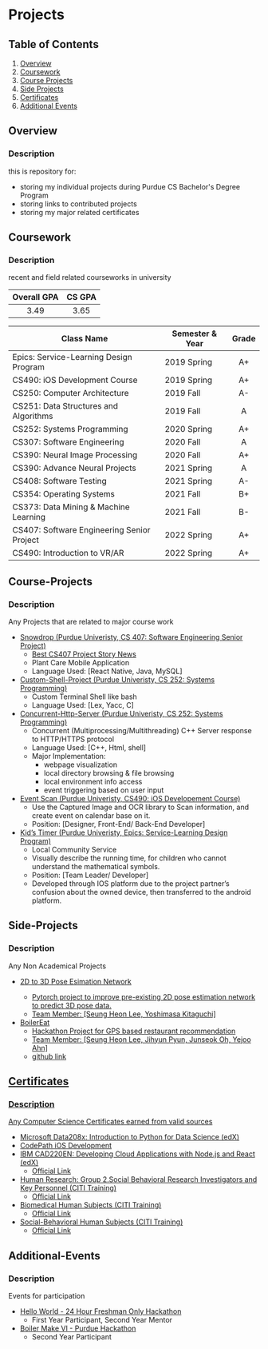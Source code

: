 # Projects

## Table of Contents
1. [Overview](#Overview)
1. [Coursework](#Coursework)
1. [Course Projects](#Course-Projects)
1. [Side Projects](#Side-Projects)
1. [Certificates](#Certificates)
1. [Additional Events](#Additional-Events)



## Overview
### Description
this is repository for:
- storing my individual projects during Purdue CS Bachelor's Degree Program
- storing links to contributed projects
- storing my major related certificates

## Coursework
### Description
recent and field related courseworks in university

| Overall GPA | CS GPA |
|:-----------:|:------:|
| 3.49        | 3.65   |

| Class Name                                  | Semester & Year | Grade |
|---------------------------------------------|-----------------|:-----:|
|	Epics: Service-Learning Design Program      | 2019 Spring     | A+    |
|	CS490: iOS Development Course 				      | 2019 Spring		 | A+    |
|	CS250: Computer Architecture					      | 2019 Fall		   | A-    |
|	CS251: Data Structures and Algorithms	      | 2019 Fall  		 | A     |
|	CS252: Systems Programming					        | 2020 Spring	   | A+    |
|	CS307: Software Engineering					        | 2020 Fall  	   | A     |
|	CS390: Neural Image Processing			        | 2020 Fall  	   | A+    |
|	CS390: Advance Neural Projects			        | 2021 Spring	   | A     |
|	CS408: Software Testing   					        | 2021 Spring	   | A-    |
|	CS354: Operating Systems   					        | 2021 Fall	     | B+    |
|	CS373: Data Mining & Machine Learning       | 2021 Fall	   | B-    |
|	CS407: Software Engineering Senior Project  | 2022 Spring	   | A+    |
|	CS490: Introduction to VR/AR				        | 2022 Spring	   | A+    |

## Course-Projects
### Description
Any Projects that are related to major course work
* <a href=https://github.com/KawaiR/Snowdrop> Snowdrop (Purdue Univeristy, CS 407: Software Engineering Senior Project) </a>
  - <a href=https://www.cs.purdue.edu/stories/senior-capstone-software-engineering-2022.html>Best CS407 Project Story News </a>
  - Plant Care Mobile Application
  - Language Used: [React Native, Java, MySQL]
* <a href=https://github.com/lee3072/Custom-Shell-Project> Custom-Shell-Project (Purdue Univeristy, CS 252: Systems Programming) </a>
  - Custom Terminal Shell like bash
  - Language Used: [Lex, Yacc, C]
* <a href=https://github.com/lee3072/Concurrent-Http-Server> Concurrent-Http-Server (Purdue Univeristy, CS 252: Systems Programming) </a>
  - Concurrent (Multiprocessing/Multithreading) C++ Server response to HTTP/HTTPS protocol
  - Language Used: [C++, Html, shell]
  - Major Implementation:
    - webpage visualization
    - local directory browsing & file browsing
    - local environment info access
    - event triggering based on user input 
* <a href="https://github.com/eventscan/eventscan"> Event Scan (Purdue Univeristy, CS490: iOS Developement Course) </a>
  -	Use the Captured Image and OCR library to Scan information, and create event on calendar base on it.
  -	Position: [Designer, Front-End/ Back-End Developer]
* <a href="https://play.google.com/store/apps/details?id=cds.epics.kidstimerproject"> Kid’s Timer (Purdue Univeristy, Epics: Service-Learning Design Program) </a>
  - Local Community Service
  -	Visually describe the running time, for children who cannot understand the mathematical symbols.
  -	Position: [Team Leader/ Developer]
  -	Developed through IOS platform due to the project partner’s confusion about the owned device, then transferred to the android platform.

## Side-Projects
### Description
Any Non Academical Projects
* <a href=https://github.com/YoshiKitaguchi/3d_pose_estimation_demo> 2D to 3D Pose Esimation Network
  -	Pytorch project to improve pre-existing 2D pose estimation network to predict 3D pose data.
  - Team Member: [Seung Heon Lee, Yoshimasa Kitaguchi]
* <a href=https://devpost.com/software/boilereat> BoilerEat
  -	Hackathon Project for GPS based restaurant recommendation
  - Team Member: [Seung Heon Lee, Jihyun Pyun, Junseok Oh, Yejoo Ahn]
  - <a href=https://github.com/lee3072/boilermake2022> github link
  

## Certificates
### Description
Any Computer Science Certificates earned from valid sources
* <a href=https://github.com/lee3072/Projects/blob/master/Certificate_1/Edx%20Class/Microsoft%20DAT208x%20Certificate%20_%20edX.pdf> Microsoft Data208x: Introduction to Python for Data Science (edX) </a>
* <a href=https://github.com/lee3072/Projects/blob/master/Certificate_2/CodePath/iOSSpring2019_wsigUni138.pdf> CodePath iOS Development </a>
* <a href=https://github.com/lee3072/Projects/blob/master/Certificate_3/Edx%20Class/IBM%20CAD220EN%20Certificate%20%7C%20edX.pdf> IBM CAD220EN: Developing Cloud Applications with Node.js and React (edX) </a>
  - <a href=https://courses.edx.org/certificates/f64e089f90ff4ed59ad70531b66b77bc> Official Link </a>
* <a href=https://github.com/lee3072/Projects/blob/master/Certificate_4/CITI%20Training/citiCompletionCertificate_11100531_48342315.pdf> Human Research: Group 2.Social Behavioral Research Investigators and Key Personnel (CITI Training)</a>
  - <a href=https://www.citiprogram.org/verify/?w5ef754b7-8958-4928-a1b9-5aa6c622b05e-48342315> Official Link </a>
* <a href=https://github.com/lee3072/Projects/blob/master/Certificate_4/CITI%20Training/citiCompletionCertificate_11100531_53213726.pdf> Biomedical Human Subjects (CITI Training)</a>
  - <a href=https://www.citiprogram.org/verify/?w67f83647-7e57-4062-b37e-9f680109f6cc-53213727> Official Link </a>
* <a href=https://github.com/lee3072/Projects/blob/master/Certificate_4/CITI%20Training/citiCompletionCertificate_11100531_53213727.pdf> Social-Behavioral Human Subjects (CITI Training)</a>
  - <a href=https://www.citiprogram.org/verify/?wf2fc2c4f-22ba-4529-8cdf-bf640f7d4973-53213726> Official Link </a>  
  

## Additional-Events
### Description
Events for participation
* <a href="https://devpost.com/software/class_manager"> Hello World - 24 Hour Freshman Only Hackathon</a>
  - First Year Participant, Second Year Mentor
* <a href="https://devpost.com/software/projects-2e8buc">	Boiler Make VI - Purdue Hackathon </a>
  - Second Year Participant
